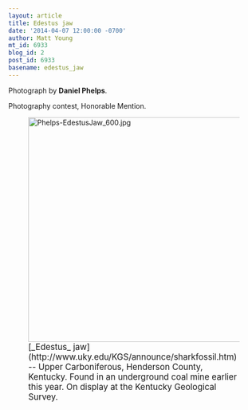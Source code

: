 ```yaml
---
layout: article
title: Edestus jaw
date: '2014-04-07 12:00:00 -0700'
author: Matt Young
mt_id: 6933
blog_id: 2
post_id: 6933
basename: edestus_jaw
---
```

Photograph by **Daniel Phelps**.

Photography contest, Honorable Mention.

<figure>
<img src="/PT/uploads/2014/Phelps-EdestusJaw_600.jpg" alt="Phelps-EdestusJaw_600.jpg" width="600" height="450" />
<figcaption markdown="span">
<big>[_Edestus_ jaw](http://www.uky.edu/KGS/announce/sharkfossil.htm) -- Upper Carboniferous, Henderson County, Kentucky.  Found in an underground coal mine earlier this year.  On display at the Kentucky Geological Survey.</big>

</figcaption>
</figure>
